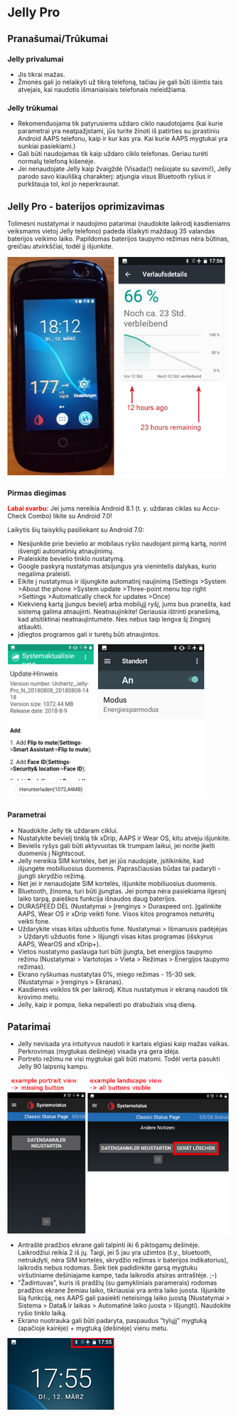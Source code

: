 # Jelly Pro

## Pranašumai/Trūkumai

### Jelly privalumai

* Jis tikrai mažas.
* Žmonės gali jo nelaikyti už tikrą telefoną, tačiau jie gali būti išimtis tais atvejais, kai naudotis išmaniaisiais telefonais neleidžiama.

### Jelly trūkumai

* Rekomenduojama tik patyrusiems uždaro ciklo naudotojams (kai kurie parametrai yra neatpažįstami, jūs turite žinoti iš patirties su įprastiniu Android AAPS telefonu, kaip ir kur kas yra. Kai kurie AAPS mygtukai yra sunkiai pasiekiami.)
* Gali būti naudojamas tik kaip uždaro ciklo telefonas. Geriau turėti normalų telefoną kišenėje. 
* Jei nenaudojate Jelly kaip žvaigždė (Visada(!) nešiojate su savimi!), Jelly parodo savo kiaulišką charakterį: atjungia visus Bluetooth ryšius ir purkštauja tol, kol jo neperkraunat. 

## Jelly Pro - baterijos oprimizavimas

Tolimesni nustatymai ir naudojimo patarimai (naudokite laikrodį kasdieniams veiksmams vietoj Jelly telefono) padeda išlaikyti maždaug 35 valandas baterijos veikimo laiko. Papildomas baterijos taupymo režimas nėra būtinas, greičiau atvirkščiai, todėl jį išjunkite.

![Jelly išmanusis telefonas](../images/jelly_01.jpg)

### Pirmas diegimas

<b><font color="#FF0000">Labai svarbu:</b></font> Jei jums nereikia Android 8.1 (t. y. uždaras ciklas su Accu-Check Combo) likite su Android 7.0!

Laikytis šių taisyklių pasiliekant su Android 7.0:

* Nesijunkite prie bevielio ar mobilaus ryšio naudojant pirmą kartą, norint išvengti automatinių atnaujinimų.
* Praleiskite bevielio tinklo nustatymą.
* Google paskyrą nustatymas atsijungus yra vienintelis dalykas, kurio negalima praleisti.
* Eikite į nustatymus ir išjungkite automatinį naujinimą (Settings >System >About the phone >System update >Three-point menu top right >Settings >Automatically check for updates >Once)
* Kiekvieną kartą įjungus bevielį arba mobilųjį ryšį, jums bus pranešta, kad sistemą galima atnaujinti. Neatnaujinkite! Geriausia ištrinti pranešimą, kad atsitiktinai neatnaujintumėte. Nes nebus taip lengva šį žingsnį atšaukti. 
* Įdiegtos programos gali ir turėtų būti atnaujintos.

![Jelly nustatymai](../images/jelly_02.jpg)

### Parametrai

* Naudokite Jelly tik uždaram ciklui.
* Nustatykite bevielį tinklą tik xDrip, AAPS ir Wear OS, kitu atveju išjunkite. 
* Bevielis ryšys gali būti aktyvuotas tik trumpam laikui, jei norite įkelti duomenis į Nightscout.
* Jelly nereikia SIM kortelės, bet jei jūs naudojate, įsitikinkite, kad išjungėte mobiliuosius duomenis. Paprasčiausias būdas tai padaryti - įjungti skrydžio režimą.
* Net jei ir nenaudojate SIM kortelės, išjunkite mobiliuosius duomenis.
* Bluetooth, žinoma, turi būti įjungtas. Jei pompa nėra pasiekiama ilgesnį laiko tarpą, paieškos funkcija išnaudos daug baterijos.
* DURASPEED DĖL (Nustatymai > Įrenginys > Duraspeed on). Įgalinkite AAPS, Wear OS ir xDrip veikti fone. Visos kitos programos neturėtų veikti fone.
* Uždarykite visas kitas užduotis fone. Nustatymai > Išmanusis padėjėjas > Uždaryti užduotis fone > Išjungti visas kitas programas (išskyrus AAPS, WearOS and xDrip+).
* Vietos nustatymo paslauga turi būti įjungta, bet energijos taupymo režimu (Nustatymai > Vartotojas > Vieta > Režimas > Energijos taupymo režimas).
* Ekrano ryškumas nustatytas 0%, miego režimas - 15-30 sek. (Nustatymai > Įrenginys > Ekranas).
* Kasdienės veiklos tik per laikrodį. Kitus nustatymus ir ekraną naudoti tik krovimo metu. 
* Jelly, kaip ir pompa, lieka nepaliesti po drabužiais visą dieną.

## Patarimai

* Jelly nevisada yra intuityvus naudoti ir kartais elgiasi kaip mažas vaikas. Perkrovimas (mygtukas dešinėje) visada yra gera idėja.
* Portreto režimu ne visi mygtukai gali būti matomi. Todėl verta pasukti Jelly 90 laipsnių kampu.

![Jelly vertikalus + horizontalus vaizdas](../images/jelly_04.jpg)

* Antraštė pradžios ekrane gali talpinti iki 6 piktogamų dešinėje. Laikrodžiui reikia 2 iš jų. Taigi, jei 5 jau yra užimtos (t.y., bluetooth, netrukdyti, nėra SIM kortelės, skrydžio režimas ir baterijos indikatorius), laikrodis nebus rodomas. Šiek tiek padidinkite garsą mygtuku viršutiniame dešiniajame kampe, tada laikrodis atsiras antraštėje. ;-)
* "Žadintuvas", kuris iš pradžių (su gamykliniais paramerais) rodomas pradžios ekrane žemiau laiko, tikriausiai yra antra laiko juosta. Išjunkite šią funkciją, nes AAPS gali pasiekti neteisingą laiko juostą (Nustatymai > Sistema > Data& ir laikas > Automatinė laiko juosta > Išjungti). Naudokite ryšio tinklo laiką.
* Ekrano nuotrauka gali būti padaryta, paspaudus "tylųjį" mygtuką (apačioje kairėje) + mygtuką (dešinėje) vienu metu. 

![Jelly antraštė](../images/jelly_03.png)